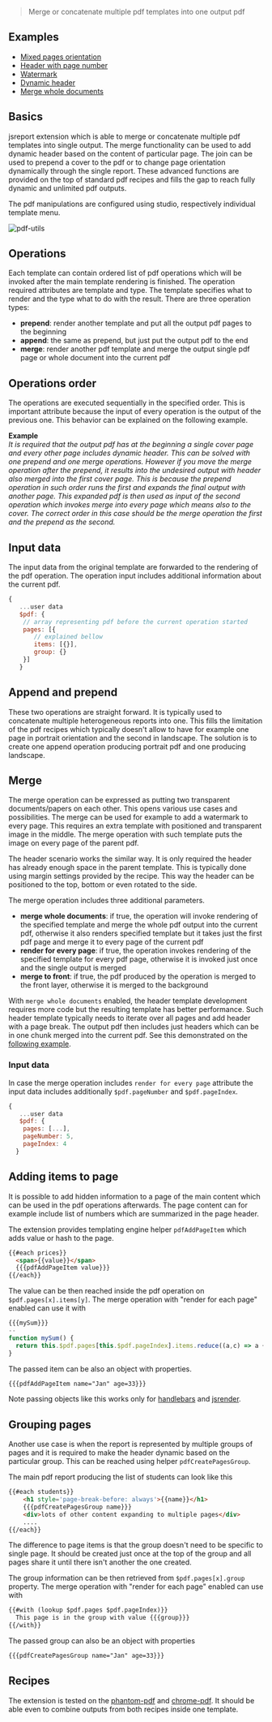 

> Merge or concatenate multiple pdf templates into one output pdf

## Examples

- [Mixed pages orientation](https://playground.jsreport.net/studio/workspace/BkujXYfVG/10)
- [Header with page number](https://playground.jsreport.net/studio/workspace/BkEHf9MNG/5)
- [Watermark](https://playground.jsreport.net/studio/workspace/By2Z79z4f/7)
- [Dynamic header](https://playground.jsreport.net/studio/workspace/BkEHf9MNG/11)
- [Merge whole documents](https://playground.jsreport.net/w/admin/Wy6stA8t)

## Basics
jsreport extension which is able to merge or concatenate multiple pdf templates into single output. The merge functionality can be used to add dynamic header based on the content of particular page. The join can be used to prepend a cover to the pdf or to change page orientation  dynamically through the single report. These advanced functions are provided on the top of standard pdf recipes and fills the gap to reach fully dynamic and unlimited pdf outputs.

The pdf manipulations are configured using studio, respectively individual template menu.

![pdf-utils](https://jsreport.net/screenshots/pdf-utils.png)

## Operations
Each template can contain ordered list of pdf operations which will be invoked after the main template rendering is finished. The operation required attributes are template and type. The template specifies what to render and the type what to do with the result. There are three operation types:
- **prepend**: render another template and put all the output pdf pages to the beginning
- **append**: the same as prepend, but just put the output pdf to the end
- **merge**: render another pdf template and merge the output single pdf page or whole document into the current pdf

## Operations order
The operations are executed sequentially in the specified order. This is important attribute because the input of every operation is the output of the previous one. This behavior can be explained on the following example.

**Example**    
*It is required that the output pdf has at the beginning a single cover page and every other page includes dynamic header. This can be solved with one prepend and one merge operations. However if you move the merge operation after the prepend, it results into the undesired output with header also merged into the first cover page.  This is because the prepend operation in such order runs the first and expands the final output with another page. This expanded pdf is then used as input of the second operation which invokes merge into every page which means also to the cover. The correct order in this case should be the merge operation the first and the prepend as the second.*

## Input data
The input data from the original template are forwarded to the rendering of the pdf operation. The operation input includes additional information about the current pdf. 

```js
{
   ...user data
   $pdf: {
    // array representing pdf before the current operation started
	pages: [{ 
	   // explained bellow
	   items: [{}],
	   group: {}
	}]
   }
```

## Append and prepend
These two operations are straight forward. It is typically used to concatenate multiple heterogeneous reports into one. This fills the limitation of the pdf recipes which typically doesn't allow to have for example one page in portrait orientation and the second in landscape. The solution is to create one append operation producing portrait pdf and one producing landscape.

## Merge
The merge operation can be expressed as putting two transparent documents/papers on each other. This opens various use cases and possibilities. The merge can be used for example to add a watermark to every page. This requires an extra template with positioned and transparent image in the middle. The merge operation with such template puts the image on every page of the parent pdf.

The header scenario works the similar way. It is only required the header has already enough space in the parent template. This is typically done using margin settings provided by the recipe. This way the header can be positioned to the top, bottom or even rotated to the side.

The merge operation includes three additional parameters. 
- **merge whole documents**: if true, the operation will invoke rendering of the specified template and merge the whole pdf output into the current pdf, otherwise it also renders specified template but it takes just the first pdf page and merge it to every page of the current pdf
- **render for every page**: if true, the operation invokes rendering of the specified template for every pdf page, otherwise it is invoked just once and the single output is merged
- **merge to front**: if true, the pdf produced by the operation is merged to the front layer, otherwise it is merged to the background

With `merge whole documents` enabled, the header template development  requires more code but the resulting template has better performance. Such header template typically needs to iterate over all pages and add header with a page break. The output pdf then includes just headers which can be in one chunk merged into the current pdf. See this demonstrated on the [following example](https://playground.jsreport.net/w/admin/Wy6stA8t).

### Input data
In case the merge operation includes `render for every page` attribute the input data includes additionally `$pdf.pageNumber` and `$pdf.pageIndex`. 
```js
{
   ...user data
   $pdf: {
	pages: [...],	
	pageNumber: 5,
	pageIndex: 4	
  }
```
## Adding items to page

It is possible to add hidden information to a page of the main content which can be used in the pdf operations afterwards. The page content can for example include list of numbers which are summarized in the page header.

The extension provides templating engine helper `pdfAddPageItem` which adds value or hash to the page.

```html
{{#each prices}}
  <span>{{value}}</span>
  {{{pdfAddPageItem value}}}
{{/each}}
```

The value can be then reached inside the pdf operation on `$pdf.pages[x].items[y]`. The merge operation with "render for each page" enabled can use it with

```js
{{{mySum}}}
--
function mySum() {
  return this.$pdf.pages[this.$pdf.pageIndex].items.reduce((a,c) => a + c)
}
```

The passed item can be also an object with properties.
```html
{{{pdfAddPageItem name="Jan" age=33}}}
```
Note passing objects like this works only for [handlebars](/learn/handlebars) and [jsrender](/learn/jsrender). 

## Grouping pages
Another use case is when the report is represented by multiple groups of pages and it is required to make the header dynamic based on the particular group. This can be reached using helper `pdfCreatePagesGroup`.

The main pdf report producing the list of students can look like this
```html
{{#each students}}
    <h1 style='page-break-before: always'>{{name}}</h1>    
    {{{pdfCreatePagesGroup name}}}
    <div>lots of other content expanding to multiple pages</div>
    ....	
{{/each}}
```
The difference to page items is that the group doesn't need to be specific to single page. It should be created just once at the top of the group and all pages share it until there isn't another the one created.

The group information can be then retrieved from `$pdf.pages[x].group` property. The merge operation with "render for each page" enabled can use with 
```html
{{#with (lookup $pdf.pages $pdf.pageIndex)}}
  This page is in the group with value {{{group}}}
{{/with}}
```

The passed group can also be an object with properties
```html
{{{pdfCreatePagesGroup name="Jan" age=33}}}
```

## Recipes
The extension is tested on the [phantom-pdf](/learn/phantom-pdf) and [chrome-pdf](/learn/chrome-pdf). It should be able even to combine outputs from both recipes inside one template.